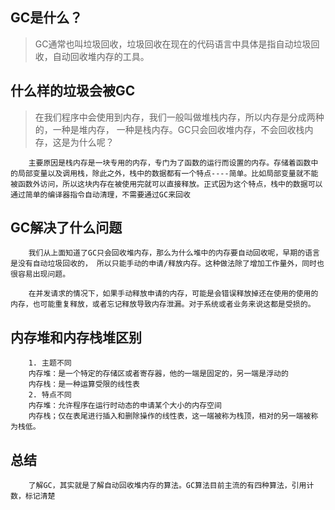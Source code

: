 ## GC是什么？
> GC通常也叫垃圾回收，垃圾回收在现在的代码语言中具体是指自动垃圾回收，自动回收堆内存的工具。
## 什么样的垃圾会被GC
> 在我们程序中会使用到内存，我们一般叫做堆栈内存，所以内存是分成两种的，一种是堆内存， 一种是栈内存。GC只会回收堆内存，不会回收栈内存，这是为什么呢？ 

        主要原因是栈内存是一块专用的内存，专门为了函数的运行而设置的内存。存储着函数中的局部变量以及调用栈，除此之外，栈中的数据都有一个特点----简单。比如局部变量就不能被函数外访问，所以这块内存在被使用完就可以直接释放。正式因为这个特点，栈中的数据可以通过简单的编译器指令自动清理，不需要通过GC来回收
    


## GC解决了什么问题
        我们从上面知道了GC只会回收堆内存，那么为什么堆中的内存要自动回收呢，早期的语言是没有自动垃圾回收的， 所以只能手动的申请/释放内存。这种做法除了增加工作量外，同时也很容易出现问题。

        在并发请求的情况下，如果手动释放申请的内存，可能是会错误释放掉还在使用的使用的内存，也可能重复释放，或者忘记释放导致内存泄漏。对于系统或者业务来说这都是受损的。


## 内存堆和内存栈堆区别
        1. 主题不同
        内存堆：是一个特定的存储区或者寄存器，他的一端是固定的，另一端是浮动的  
        内存栈：是一种运算受限的线性表
        2. 特点不同
        内存堆：允许程序在运行时动态的申请某个大小的内存空间
        内存栈；仅在表尾进行插入和删除操作的线性表，这一端被称为栈顶，相对的另一端被称为栈低。

## 总结
        了解GC，其实就是了解自动回收堆内存的算法。GC算法目前主流的有四种算法，引用计数，标记清楚